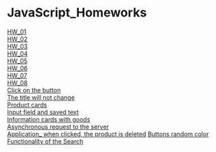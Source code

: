 # JavaScript_Homeworks

[HW_01](https://olenasavchuk5.github.io/TEL-RAN_JS/Lesson_01/Homework/index.html)
<br>
[HW_02](https://olenasavchuk5.github.io/TEL-RAN_JS/Lesson_02/Homework/index.html)
<br>
[HW_03](https://olenasavchuk5.github.io/TEL-RAN_JS/Lesson_03/Homework/index.html)
<br>
[HW_04](https://olenasavchuk5.github.io/TEL-RAN_JS/Lesson_04/Homework/index.html)
<br>
[HW_05](https://olenasavchuk5.github.io/TEL-RAN_JS/Lesson_05/Homework/index.html)
<br>
[HW_06](https://olenasavchuk5.github.io/TEL-RAN_JS/Lesson_06/Homework/index.html)
<br>
[HW_07](https://olenasavchuk5.github.io/TEL-RAN_JS/Lesson_07/Homework/index.html)
<br>
[HW_08](https://olenasavchuk5.github.io/TEL-RAN_JS/Lesson_08/Homework/index.html)
<br>
[Click on the button](https://olenasavchuk5.github.io/TEL-RAN_JS/Lesson_09/Homework/index.html)
<br>
[The title will not change](https://olenasavchuk5.github.io/TEL-RAN_JS/Lesson_10/Homework/index.html)
<br>
[Product cards](https://olenasavchuk5.github.io/TEL-RAN_JS/Lesson_21/Homework/index.html)
<br>
[Input field and saved text](https://olenasavchuk5.github.io/TEL-RAN_JS/Lesson_16/Homework/index.html)
<br>
[Information cards with goods](https://olenasavchuk5.github.io/TEL-RAN_JS/Lesson_18/Homework/)
<br>
[Asynchronous request to the server](https://olenasavchuk5.github.io/TEL-RAN_JS/Lesson_20/Homework/index.html)
<br>
[Application_ when clicked, the product is deleted]()
[Buttons random color](https://olenasavchuk5.github.io/TEL-RAN_JS/Lesson_16/Classwork/index.html)
<br>
[Functionality of the Search](https://olenasavchuk5.github.io/TEL-RAN_JS/Lesson_25/Classwork/index.html)
<br>
[]()
<br>
[]()
<br>
[]()
